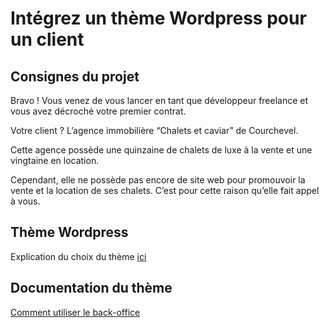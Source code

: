 # Intégrez un thème Wordpress pour un client

## Consignes du projet

Bravo ! Vous venez de vous lancer en tant que développeur freelance et vous avez décroché votre premier contrat.

Votre client ? L’agence immobilière “Chalets et caviar” de Courchevel.

Cette agence possède une quinzaine de chalets de luxe à la vente et une vingtaine en location.

Cependant, elle ne possède pas encore de site web pour promouvoir la vente et la location de ses chalets. C’est pour cette raison qu’elle fait appel à vous.

## Thème Wordpress

Explication du choix du thème [ici]([https://gitlab.com/Boris74000/oc-projet-2-chalets-et-caviar/-/blob/master/wp-content/themes/edge_child/livrables/theme_edge.pdf](https://github.com/Boris74000/OC-Projet-2-Chalets-et-Caviar/blob/master/PCHALET_04_theme.pdf))

## Documentation du thème 

[Comment utiliser le back-office](https://github.com/Boris74000/OC-Projet-2-Chalets-et-Caviar/blob/master/PCHALET_03_doc.pdf)



